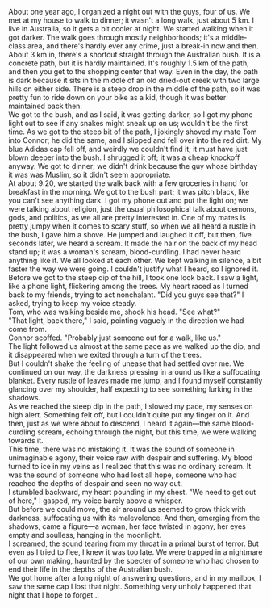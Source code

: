 About one year ago, I organized a night out with the guys, four of us. We met at my house to walk to dinner; it wasn't a long walk, just about 5 km. I live in Australia, so it gets a bit cooler at night. We started walking when it got darker. The walk goes through mostly neighborhoods; it's a middle-class area, and there's hardly ever any crime, just a break-in now and then.  
About 3 km in, there's a shortcut straight through the Australian bush. It is a concrete path, but it is hardly maintained. It's roughly 1.5 km of the path, and then you get to the shopping center that way. Even in the day, the path is dark because it sits in the middle of an old dried-out creek with two large hills on either side. There is a steep drop in the middle of the path, so it was pretty fun to ride down on your bike as a kid, though it was better maintained back then.  
We got to the bush, and as I said, it was getting darker, so I got my phone light out to see if any snakes might sneak up on us; wouldn't be the first time. As we got to the steep bit of the path, I jokingly shoved my mate Tom into Connor; he did the same, and I slipped and fell over into the red dirt. My blue Adidas cap fell off, and weirdly we couldn't find it; it must have just blown deeper into the bush. I shrugged it off; it was a cheap knockoff anyway. We got to dinner; we didn't drink because the guy whose birthday it was was Muslim, so it didn't seem appropriate.  
At about 9:20, we started the walk back with a few groceries in hand for breakfast in the morning. We got to the bush part; it was pitch black, like you can't see anything dark. I got my phone out and put the light on; we were talking about religion, just the usual philosophical talk about demons, gods, and politics, as we all are pretty interested in. One of my mates is pretty jumpy when it comes to scary stuff, so when we all heard a rustle in the bush, I gave him a shove. He jumped and laughed it off, but then, five seconds later, we heard a scream. It made the hair on the back of my head stand up; it was a woman's scream, blood-curdling. I had never heard anything like it. We all looked at each other. We kept walking in silence, a bit faster the way we were going. I couldn't justify what I heard, so I ignored it.  
Before we got to the steep dip of the hill, I took one look back. I saw a light, like a phone light, flickering among the trees. My heart raced as I turned back to my friends, trying to act nonchalant. "Did you guys see that?" I asked, trying to keep my voice steady.  
Tom, who was walking beside me, shook his head. "See what?"  
"That light, back there," I said, pointing vaguely in the direction we had come from.  
Connor scoffed. "Probably just someone out for a walk, like us."  
The light followed us almost at the same pace as we walked up the dip, and it disappeared when we exited through a turn of the trees.  
But I couldn't shake the feeling of unease that had settled over me. We continued on our way, the darkness pressing in around us like a suffocating blanket. Every rustle of leaves made me jump, and I found myself constantly glancing over my shoulder, half expecting to see something lurking in the shadows.  
As we reached the steep dip in the path, I slowed my pace, my senses on high alert. Something felt off, but I couldn't quite put my finger on it. And then, just as we were about to descend, I heard it again—the same blood-curdling scream, echoing through the night, but this time, we were walking towards it.  
This time, there was no mistaking it. It was the sound of someone in unimaginable agony, their voice raw with despair and suffering. My blood turned to ice in my veins as I realized that this was no ordinary scream. It was the sound of someone who had lost all hope, someone who had reached the depths of despair and seen no way out.  
I stumbled backward, my heart pounding in my chest. "We need to get out of here," I gasped, my voice barely above a whisper.  
But before we could move, the air around us seemed to grow thick with darkness, suffocating us with its malevolence. And then, emerging from the shadows, came a figure—a woman, her face twisted in agony, her eyes empty and soulless, hanging in the moonlight.  
I screamed, the sound tearing from my throat in a primal burst of terror. But even as I tried to flee, I knew it was too late. We were trapped in a nightmare of our own making, haunted by the specter of someone who had chosen to end their life in the depths of the Australian bush.  
We got home after a long night of answering questions, and in my mailbox, I saw the same cap I lost that night. Something very unholy happened that night that I hope to forget...  
